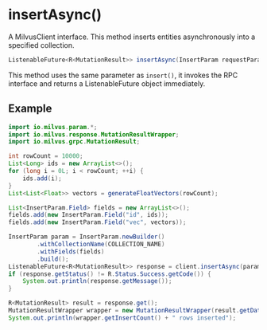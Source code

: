 # insertAsync()

A MilvusClient interface. This method inserts entities asynchronously into a specified collection. 

```java
ListenableFuture<R<MutationResult>> insertAsync(InsertParam requestParam);
```

This method uses the same parameter as `insert()`, it invokes the RPC interface and returns a ListenableFuture object immediately.

## Example

```java
import io.milvus.param.*;
import io.milvus.response.MutationResultWrapper;
import io.milvus.grpc.MutationResult;

int rowCount = 10000;
List<Long> ids = new ArrayList<>();
for (long i = 0L; i < rowCount; ++i) {
    ids.add(i);
}
List<List<Float>> vectors = generateFloatVectors(rowCount);

List<InsertParam.Field> fields = new ArrayList<>();
fields.add(new InsertParam.Field("id", ids));
fields.add(new InsertParam.Field("vec", vectors));

InsertParam param = InsertParam.newBuilder()
        .withCollectionName(COLLECTION_NAME)
        .withFields(fields)
        .build();
ListenableFuture<R<MutationResult>> response = client.insertAsync(param);
if (response.getStatus() != R.Status.Success.getCode()) {
    System.out.println(response.getMessage());
}

R<MutationResult> result = response.get();
MutationResultWrapper wrapper = new MutationResultWrapper(result.getData());
System.out.println(wrapper.getInsertCount() + " rows inserted");
```
